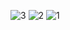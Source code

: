 
![3](https://github.com/TRBLACKSEA/DeepFreezeCoolStorageDesigner1/assets/11296029/6c3a305e-72da-4fd7-b036-6f07711b3a5f)
![2](https://github.com/TRBLACKSEA/DeepFreezeCoolStorageDesigner1/assets/11296029/e62eecf6-0677-436b-9e96-9633b5927d66)
![1](https://github.com/TRBLACKSEA/DeepFreezeCoolStorageDesigner1/assets/11296029/501aaf9f-453a-46d5-8581-c3ec2b0879ee)
